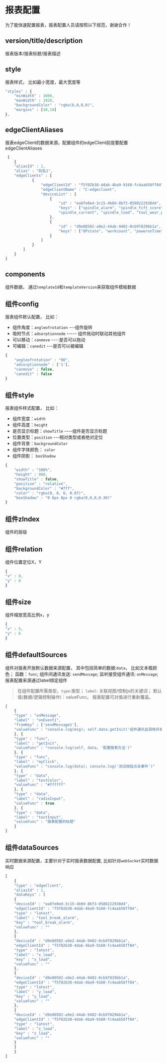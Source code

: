 # 报表配置
为了能快速配置报表，报表配置人员请按照以下规范，谢谢合作！

## version/title/description
报表版本/报表标题/报表描述

## style
报表样式， 比如最小宽度，最大宽度等

```js
"styles" : {
    "minWidth" : 1600,
    "maxWidth" : 1920,
    "backgroundColor" : "rgba(0,0,0,0)",
    "margins" : [10,10]
},
```

## edgeClientAliases
报表edgeClient的数据来源。配置组件的edgeClient前提要配置edgeClientAliases

```js
 [
    {
    "aliasId" : 1,
    "alias" : "别名1",
    "edgeClients" : [
            {
                "edgeClientId" : "f5f02b38-4dab-4ba9-9160-fc4aab58ff84",
                "edgeClientName" : "C-edgeclient",
                "deviceList" : [
                    {
                        "id" : "ea8fe0ed-3c15-4b0d-8bf3-0580222938d4", "name" : "restApi",
                        "keys" : ["spindle_alarm", "spindle_fcft_score", "spindle_health", "temp_alarm", "spindle_front_bearing_temp", "spindle_back_bearing_temp",
                        "spindle_current", "spindle_load", "tool_wear_perc", "tool_wear", "tool_wear_prid", "tool_rul", "tool_wear_ratio", "tool_break_alarm"]
                    },
                    {
                        "id" : "d9e80502-a9e2-44ab-9402-0cb97829bb1a", "name" : "websocket",
                        "keys" : ["OPstate", "workcount", "poweronTime", "cycletime", "operatingTime", "x_load", "y_load", "z_load", "RPM_actual", "RPM_set"]
                    }
                ]
            }
        ]
    }
]
```

## components
组件数据， 通过`templateId`和`templateVersion`来获取组件模板数据

## 组件config
报表组件默认配置， 比如：

- 组件角度：`angleofrotation`  ---组件旋转
- 吸附节点：`adsorptionnode`  ----- 组件拖动时联动其他组件
- 可以移动：`canmove` ----是否可以拖动
- 可编辑：`canedit`  ---是否可以被编辑

```js
{
    "angleofrotation" : "90",
    "adsorptionnode" : ['1'],
    "canmove" : false,
    "canedit" : false
}
```

## 组件style
报表组件样式配置， 比如：

- 组件宽度：`width`
- 组件高度：`height`
- 是否显示标题：`showTitle` ----组件是否显示标题
- 位置类型：`position`  ---相对类型或者绝对定位
- 组件背景：`backgroundColor`
- 组件字体颜色： `color`
- 组件阴影： `boxShadow`

```js
{
    "width" : "100%",
    "height" : 900,
    "showTitle" : false,
    "position" : "relative",
    "backgroundColor" : "#fff",
    "color" : "rgba(0, 0, 0, 0.87)",
    "boxShadow" : "0 6px 8px 0 rgba(0,0,0,0.30)"
}
```

## 组件zIndex
组件的层级

## 组件relation
组件位置定位X，Y

```js
{
"x" : 0,
"y" : 0
}
```

## 组件size
组件缩放宽高比例x，y

```js
{
"x" : 5,
"y" : 6
}
```

## 组件defaultSources
组件对报表开放默认数据来源配置， 其中包括简单的数据:`data`， 比如文本框颜色； 函数：`func`;  组件间通讯发送: `sendMessage`;  监听接受组件通讯: `onMessage`;
报表配置来源通过label绑定组件

> 在组件配置所需类型，`type`:类型； `label`: 关联视图/控制js的关键词； 默认值(数据/逻辑控制操作)：valueFunc。
报表配置可对值进行重新覆盖。

```js
[
    {
    "type" : "onMessage",
    "label" : "onEvent1",
    "fromKey" : ['sendMessage1'],
    "valueFunc" : "console.log(msg); self.data.getInit('组件通讯且调用开发接口参数'); self.data.da.x_load=520; "
    }, {
    "type" : "func",
    "label" : "getInit",
    "valueFunc" : "console.log(self, data, '配置报表方法')"
    }, {
    "type" : "func",
    "label" : "myClick",
    "valueFunc" : "console.log(data); console.log('测试按钮点击事件')"
    }, {
    "type" : "data",
    "label" : "textColor",
    "valueFunc" : "#ffffff"
    }, {
    "type" : "data",
    "label" : "radioInput",
    "valueFunc" : true
    }, {
    "type" : "data",
    "label" : "textInput",
    "valueFunc" : "报表配置的标题"
    }
]
```


## 组件dataSources
实时数据来源配置，主要针对于实时报表数据配置, 比如针对`webSocket`实时数据响应

```js
[
    {
    "type" : "edgeClient",
    "aliasId" : 1,
    "dataKeys" : [
    {
    "deviceId" : "ea8fe0ed-3c15-4b0d-8bf3-0580222938d4",
    "edgeClientId" : "f5f02b38-4dab-4ba9-9160-fc4aab58ff84",
    "type" : "latest",
    "label" : "tool_break_alarm",
    "key" : "tool_break_alarm",
    "valueFunc" : ""
    },
    {
    "deviceId" : "d9e80502-a9e2-44ab-9402-0cb97829bb1a",
    "edgeClientId" : "f5f02b38-4dab-4ba9-9160-fc4aab58ff84",
    "type" : "latest",
    "label" : "x_load",
    "key" : "x_load",
    "valueFunc" : ""
    },
    {
    "deviceId" : "d9e80502-a9e2-44ab-9402-0cb97829bb1a",
    "edgeClientId" : "f5f02b38-4dab-4ba9-9160-fc4aab58ff84",
    "type" : "latest",
    "label" : "y_load",
    "key" : "y_load",
    "valueFunc" : ""
    },
    {
    "deviceId" : "d9e80502-a9e2-44ab-9402-0cb97829bb1a",
    "edgeClientId" : "f5f02b38-4dab-4ba9-9160-fc4aab58ff84",
    "type" : "latest",
    "label" : "z_load",
    "key" : "z_load",
    "valueFunc" : ""
    }
    ]
    }
]
```


